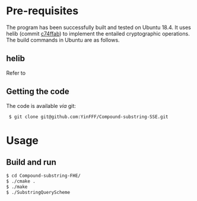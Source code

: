# Pre-requisites

The program has been successfully built and tested on Ubuntu 18.4. It uses helib (commit [c74ffab](https://github.com/homenc/HElib/tree/1.0.0-beta1-Aug2019)) to implement the entailed cryptographic operations. The build commands in Ubuntu are as follows.

## helib

Refer to [](https://github.com/homenc/HElib/blob/1.0.0-beta1-Aug2019/INSTALL.md)

## Getting the code
The code is available *via* git:

```sh
 $ git clone git@github.com:YinFFF/Compound-substring-SSE.git 
```

# Usage

## Build and run

```sh
$ cd Compound-substring-FHE/
$ ./cmake .
$ ./make
$ ./SubstringQueryScheme

```
